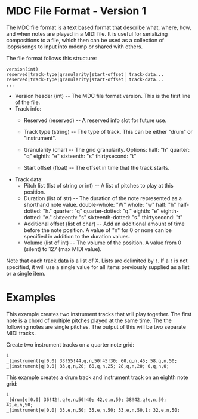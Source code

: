# MDC File Format - Version 1

The MDC file format is a text based format that describe what, where, how, and when notes are played
in a MIDI file. It is useful for serializing compositions to a file, which then can be used as a
collection of loops/songs to input into mdcmp or shared with others.

The file format follows this structure:
```
version(int)
reserved|track-type|granularity|start-offset| track-data...
reserved|track-type|granularity|start-offset| track-data...
...
```

- Version header (int) -- The MDC file format version. This is the first line of the file.
- Track info:
    - Reserved (reserved) -- A reserved info slot for future use.
    - Track type (string) -- The type of track. This can be either "drum" or "instrument".
    - Granularity (char) -- The grid granularity. Options:
        half: "h"
        quarter: "q"
        eighth: "e"
        sixteenth: "s"
        thirtysecond: "t"

    - Start offset (float) -- The offset in time that the track starts.
- Track data:
    - Pitch list (list of string or int) -- A list of pitches to play at this position.
    - Duration (list of str) -- The duration of the note represented as a shorthand note value.
        double-whole: "W"
        whole: "w"
        half: "h"
        half-dotted: "h."
        quarter: "q"
        quarter-dotted: "q."
        eighth: "e"
        eighth-dotted: "e."
        sixteenth: "s"
        sixteenth-dotted: "s."
        thirtysecond: "t"
    - Additional offset (list of char) -- Add an additional amount of time before the note
      position. A value of "n" for 0 or none can be specified in addition to the duration values.
    - Volume (list of int) -- The volume of the position. A value from 0 (silent) to 127 (max MIDI
      value).

Note that each track data is a list of X. Lists are delimited by `!`.  If a `!` is not specified,
it will use a single value for all items previously supplied as a list or a single item.

# Examples

This example creates two instrument tracks that will play together.  The first note is a chord of
multiple pitches played at the same time.  The the following notes are single pitches. The output
of this will be two separate MIDI tracks.

Create two instrument tracks on a quarter note grid:
```
1
_|instrument|q|0.0| 33!55!44,q,n,50!45!30; 60,q,n,45; 58,q,n,50;
_|instrument|q|0.0| 33,q,n,20; 60,q,n,25; 28,q,n,20; 0,q,n,0;
```


This example creates a drum track and instrument track on an eighth note grid:
```
1
_|drum|e|0.0| 36!42!,q!e,n,50!40; 42,e,n,50; 38!42,q!e,n,50; 42,e,n,50;
_|instrument|e|0.0| 33,e,n,50; 35,e,n,50; 33,e,n,50,1; 32,e,n,50;
```
